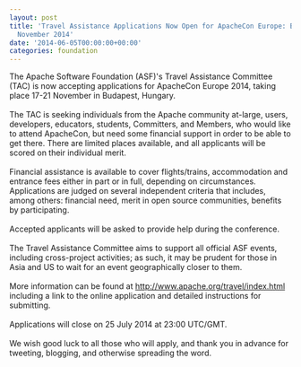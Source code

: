 ```yaml
---
layout: post
title: 'Travel Assistance Applications Now Open for ApacheCon Europe: Budapest 17-21
  November 2014'
date: '2014-06-05T00:00:00+00:00'
categories: foundation
---
```

<div>The Apache Software Foundation (ASF)'s Travel Assistance Committee (TAC) is now accepting applications for ApacheCon Europe 2014, taking place 17-21 November in Budapest, Hungary.</div> 
  <div><br /></div> 
  <div>The TAC is seeking individuals from the Apache community at-large, users, developers, educators, students, Committers, and Members, who would like to attend ApacheCon, but need some financial support in order to be able to get there. There are limited places available, and all applicants will be scored on their individual merit.</div> 
  <div><br /></div> 
  <div>Financial assistance is available to cover flights/trains, accommodation and entrance fees either in part or in full, depending on circumstances. Applications are judged on several independent criteria that includes, among others: financial need, merit in open source communities, benefits by participating.</div> 
  <div><br /></div> 
  <div>Accepted applicants will be asked to provide help during the conference.</div> 
  <div><br /></div> 
  <div>The Travel Assistance Committee aims to support all official ASF events, including cross-project activities; as such, it may be prudent for those in Asia and US to wait for an event geographically closer to them.</div> 
  <div><br /></div> 
  <div>More information can be found at <a href="http://www.apache.org/travel/index.html">http://www.apache.org/travel/index.html</a> including a link to the online application and detailed instructions for submitting.</div> 
  <div><br /></div> 
  <div>Applications will close on 25 July 2014 at 23:00 UTC/GMT.<br /><br /></div> 
  <div>We wish good luck to all those who will apply, and thank you in advance for tweeting, blogging, and otherwise spreading the word.&nbsp;</div>
